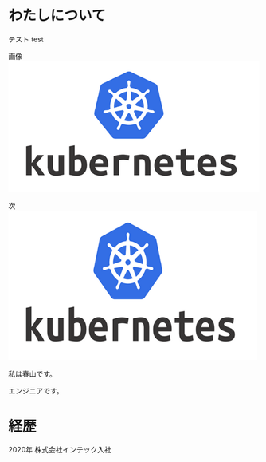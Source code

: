 # わたしについて
テスト
test

画像
![Kubernetes logo](img/img1.png)

<!-- 幅と高さを指定
# <img src="画像のURL" width="500" height="300" alt="画像の説明">
-->

次
<img src="img/img1.png" width="500" height="300" alt="Kubernetesの説明">

私は春山です。

エンジニアです。

# 経歴

2020年 株式会社インテック入社